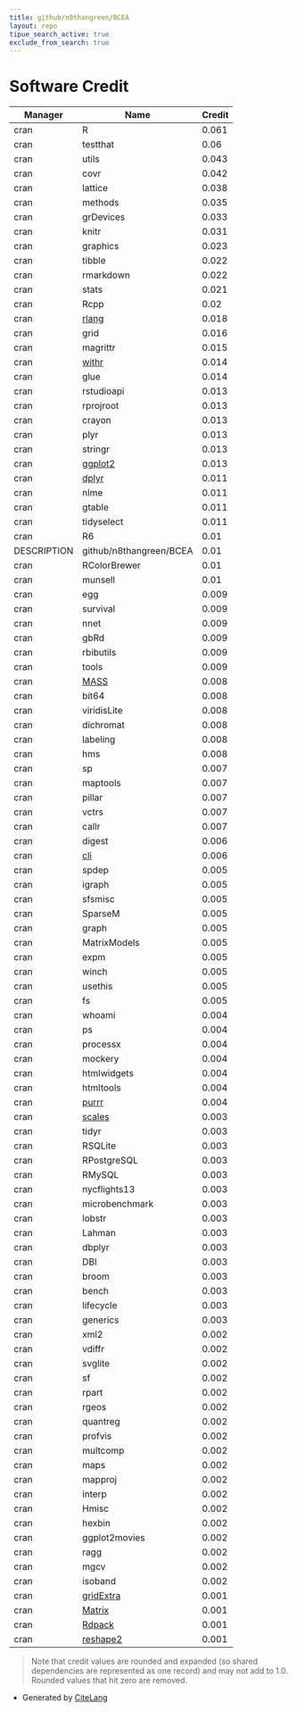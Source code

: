 ```yaml
---
title: github/n8thangreen/BCEA
layout: repo
tipue_search_active: true
exclude_from_search: true
---
```

# Software Credit

|Manager|Name|Credit|
|-------|----|------|
|cran|R|0.061|
|cran|testthat|0.06|
|cran|utils|0.043|
|cran|covr|0.042|
|cran|lattice|0.038|
|cran|methods|0.035|
|cran|grDevices|0.033|
|cran|knitr|0.031|
|cran|graphics|0.023|
|cran|tibble|0.022|
|cran|rmarkdown|0.022|
|cran|stats|0.021|
|cran|Rcpp|0.02|
|cran|[rlang](https://rlang.r-lib.org)|0.018|
|cran|grid|0.016|
|cran|magrittr|0.015|
|cran|[withr](https://withr.r-lib.org)|0.014|
|cran|glue|0.014|
|cran|rstudioapi|0.013|
|cran|rprojroot|0.013|
|cran|crayon|0.013|
|cran|plyr|0.013|
|cran|stringr|0.013|
|cran|[ggplot2](https://ggplot2.tidyverse.org)|0.013|
|cran|[dplyr](https://dplyr.tidyverse.org)|0.011|
|cran|nlme|0.011|
|cran|gtable|0.011|
|cran|tidyselect|0.011|
|cran|R6|0.01|
|DESCRIPTION|github/n8thangreen/BCEA|0.01|
|cran|RColorBrewer|0.01|
|cran|munsell|0.01|
|cran|egg|0.009|
|cran|survival|0.009|
|cran|nnet|0.009|
|cran|gbRd|0.009|
|cran|rbibutils|0.009|
|cran|tools|0.009|
|cran|[MASS](http://www.stats.ox.ac.uk/pub/MASS4/)|0.008|
|cran|bit64|0.008|
|cran|viridisLite|0.008|
|cran|dichromat|0.008|
|cran|labeling|0.008|
|cran|hms|0.008|
|cran|sp|0.007|
|cran|maptools|0.007|
|cran|pillar|0.007|
|cran|vctrs|0.007|
|cran|callr|0.007|
|cran|digest|0.006|
|cran|[cli](https://cli.r-lib.org)|0.006|
|cran|spdep|0.005|
|cran|igraph|0.005|
|cran|sfsmisc|0.005|
|cran|SparseM|0.005|
|cran|graph|0.005|
|cran|MatrixModels|0.005|
|cran|expm|0.005|
|cran|winch|0.005|
|cran|usethis|0.005|
|cran|fs|0.005|
|cran|whoami|0.004|
|cran|ps|0.004|
|cran|processx|0.004|
|cran|mockery|0.004|
|cran|htmlwidgets|0.004|
|cran|htmltools|0.004|
|cran|[purrr](http://purrr.tidyverse.org)|0.004|
|cran|[scales](https://scales.r-lib.org)|0.003|
|cran|tidyr|0.003|
|cran|RSQLite|0.003|
|cran|RPostgreSQL|0.003|
|cran|RMySQL|0.003|
|cran|nycflights13|0.003|
|cran|microbenchmark|0.003|
|cran|lobstr|0.003|
|cran|Lahman|0.003|
|cran|dbplyr|0.003|
|cran|DBI|0.003|
|cran|broom|0.003|
|cran|bench|0.003|
|cran|lifecycle|0.003|
|cran|generics|0.003|
|cran|xml2|0.002|
|cran|vdiffr|0.002|
|cran|svglite|0.002|
|cran|sf|0.002|
|cran|rpart|0.002|
|cran|rgeos|0.002|
|cran|quantreg|0.002|
|cran|profvis|0.002|
|cran|multcomp|0.002|
|cran|maps|0.002|
|cran|mapproj|0.002|
|cran|interp|0.002|
|cran|Hmisc|0.002|
|cran|hexbin|0.002|
|cran|ggplot2movies|0.002|
|cran|ragg|0.002|
|cran|mgcv|0.002|
|cran|isoband|0.002|
|cran|[gridExtra](https://github.com/baptiste/gridextra)|0.001|
|cran|[Matrix](http://Matrix.R-forge.R-project.org/)|0.001|
|cran|[Rdpack](https://geobosh.github.io/Rdpack/)|0.001|
|cran|[reshape2](https://github.com/hadley/reshape)|0.001|


> Note that credit values are rounded and expanded (so shared dependencies are represented as one record) and may not add to 1.0. Rounded values that hit zero are removed.


- Generated by [CiteLang](https://github.com/vsoch/citelang)

